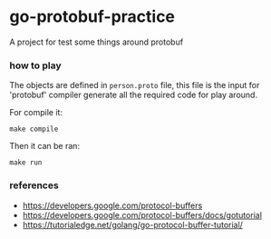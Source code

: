 # go-protobuf-practice

A project for test some things around protobuf

### how to play

The objects are defined in `person.proto` file, 
this file is the input for 'protobuf' compiler generate all the required code for play around.

For compile it:
```
make compile
```
Then it can be ran:
```
make run
```

### references
- https://developers.google.com/protocol-buffers
- https://developers.google.com/protocol-buffers/docs/gotutorial
- https://tutorialedge.net/golang/go-protocol-buffer-tutorial/